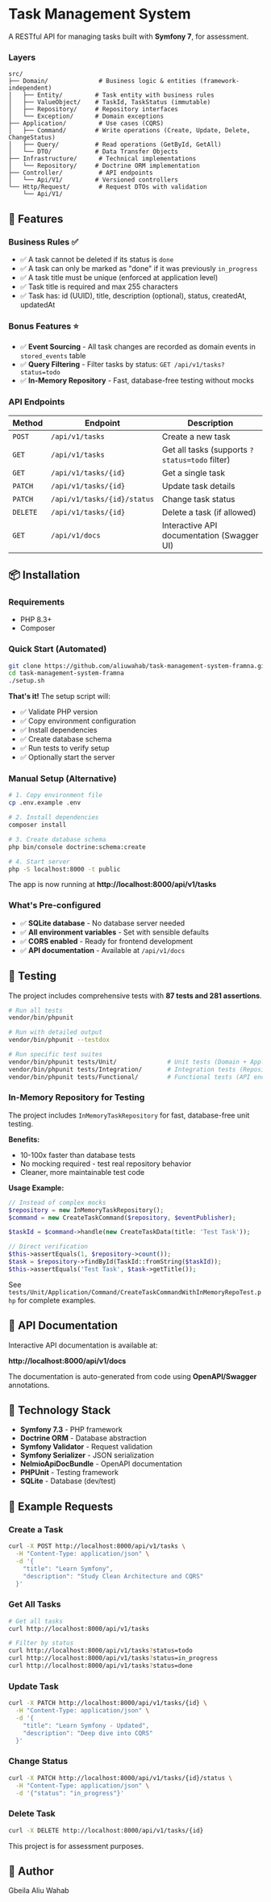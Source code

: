 # Task Management System

A RESTful API for managing tasks built with **Symfony 7**, for assessment.

### Layers

```
src/
├── Domain/              # Business logic & entities (framework-independent)
│   ├── Entity/         # Task entity with business rules
│   ├── ValueObject/    # TaskId, TaskStatus (immutable)
│   ├── Repository/     # Repository interfaces
│   └── Exception/      # Domain exceptions
├── Application/         # Use cases (CQRS)
│   ├── Command/        # Write operations (Create, Update, Delete, ChangeStatus)
│   ├── Query/          # Read operations (GetById, GetAll)
│   └── DTO/            # Data Transfer Objects
├── Infrastructure/      # Technical implementations
│   └── Repository/     # Doctrine ORM implementation
├── Controller/          # API endpoints
│   └── Api/V1/         # Versioned controllers
└── Http/Request/        # Request DTOs with validation
    └── Api/V1/
```

## 🚀 Features

### Business Rules ✅
- ✅ A task cannot be deleted if its status is `done`
- ✅ A task can only be marked as "done" if it was previously `in_progress`
- ✅ A task title must be unique (enforced at application level)
- ✅ Task title is required and max 255 characters
- ✅ Task has: id (UUID), title, description (optional), status, createdAt, updatedAt

### Bonus Features ⭐
- ✅ **Event Sourcing** - All task changes are recorded as domain events in `stored_events` table
- ✅ **Query Filtering** - Filter tasks by status: `GET /api/v1/tasks?status=todo`
- ✅ **In-Memory Repository** - Fast, database-free testing without mocks

### API Endpoints

| Method | Endpoint | Description |
|--------|----------|-------------|
| `POST` | `/api/v1/tasks` | Create a new task |
| `GET` | `/api/v1/tasks` | Get all tasks (supports `?status=todo` filter) |
| `GET` | `/api/v1/tasks/{id}` | Get a single task |
| `PATCH` | `/api/v1/tasks/{id}` | Update task details |
| `PATCH` | `/api/v1/tasks/{id}/status` | Change task status |
| `DELETE` | `/api/v1/tasks/{id}` | Delete a task (if allowed) |
| `GET` | `/api/v1/docs` | Interactive API documentation (Swagger UI) |

## 📦 Installation

### Requirements
- PHP 8.3+
- Composer

### Quick Start (Automated)

```bash
git clone https://github.com/aliuwahab/task-management-system-framna.git
cd task-management-system-framna
./setup.sh
```

**That's it!** The setup script will:
- ✅ Validate PHP version
- ✅ Copy environment configuration
- ✅ Install dependencies
- ✅ Create database schema
- ✅ Run tests to verify setup
- ✅ Optionally start the server

### Manual Setup (Alternative)

```bash
# 1. Copy environment file
cp .env.example .env

# 2. Install dependencies
composer install

# 3. Create database schema
php bin/console doctrine:schema:create

# 4. Start server
php -S localhost:8000 -t public
```

The app is now running at **http://localhost:8000/api/v1/tasks**

### What's Pre-configured

- ✅ **SQLite database** - No database server needed
- ✅ **All environment variables** - Set with sensible defaults
- ✅ **CORS enabled** - Ready for frontend development
- ✅ **API documentation** - Available at `/api/v1/docs`

## 🧪 Testing

The project includes comprehensive tests with **87 tests and 281 assertions**.

```bash
# Run all tests
vendor/bin/phpunit

# Run with detailed output
vendor/bin/phpunit --testdox

# Run specific test suites
vendor/bin/phpunit tests/Unit/              # Unit tests (Domain + Application)
vendor/bin/phpunit tests/Integration/       # Integration tests (Repository)
vendor/bin/phpunit tests/Functional/        # Functional tests (API endpoints)
```

### In-Memory Repository for Testing

The project includes `InMemoryTaskRepository` for fast, database-free unit testing.

**Benefits:**
- 10-100x faster than database tests
- No mocking required - test real repository behavior
- Cleaner, more maintainable test code

**Usage Example:**

```php
// Instead of complex mocks
$repository = new InMemoryTaskRepository();
$command = new CreateTaskCommand($repository, $eventPublisher);

$taskId = $command->handle(new CreateTaskData(title: 'Test Task'));

// Direct verification
$this->assertEquals(1, $repository->count());
$task = $repository->findById(TaskId::fromString($taskId));
$this->assertEquals('Test Task', $task->getTitle());
```

See `tests/Unit/Application/Command/CreateTaskCommandWithInMemoryRepoTest.php` for complete examples.

## 📖 API Documentation

Interactive API documentation is available at:

**http://localhost:8000/api/v1/docs**

The documentation is auto-generated from code using **OpenAPI/Swagger** annotations.

## 🔧 Technology Stack

- **Symfony 7.3** - PHP framework
- **Doctrine ORM** - Database abstraction
- **Symfony Validator** - Request validation
- **Symfony Serializer** - JSON serialization
- **NelmioApiDocBundle** - OpenAPI documentation
- **PHPUnit** - Testing framework
- **SQLite** - Database (dev/test)

## 📝 Example Requests

### Create a Task
```bash
curl -X POST http://localhost:8000/api/v1/tasks \
  -H "Content-Type: application/json" \
  -d '{
    "title": "Learn Symfony",
    "description": "Study Clean Architecture and CQRS"
  }'
```

### Get All Tasks
```bash
# Get all tasks
curl http://localhost:8000/api/v1/tasks

# Filter by status
curl http://localhost:8000/api/v1/tasks?status=todo
curl http://localhost:8000/api/v1/tasks?status=in_progress
curl http://localhost:8000/api/v1/tasks?status=done
```

### Update Task
```bash
curl -X PATCH http://localhost:8000/api/v1/tasks/{id} \
  -H "Content-Type: application/json" \
  -d '{
    "title": "Learn Symfony - Updated",
    "description": "Deep dive into CQRS"
  }'
```

### Change Status
```bash
curl -X PATCH http://localhost:8000/api/v1/tasks/{id}/status \
  -H "Content-Type: application/json" \
  -d '{"status": "in_progress"}'
```

### Delete Task
```bash
curl -X DELETE http://localhost:8000/api/v1/tasks/{id}
```

This project is for assessment purposes.

## 👤 Author
Gbeila Aliu Wahab
